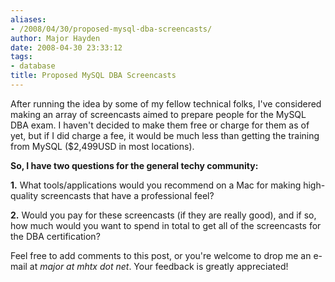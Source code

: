 ```yaml
---
aliases:
- /2008/04/30/proposed-mysql-dba-screencasts/
author: Major Hayden
date: 2008-04-30 23:33:12
tags:
- database
title: Proposed MySQL DBA Screencasts
---
```


After running the idea by some of my fellow technical folks, I've considered making an array of screencasts aimed to prepare people for the MySQL DBA exam. I haven't decided to make them free or charge for them as of yet, but if I did charge a fee, it would be much less than getting the training from MySQL ($2,499USD in most locations).

**So, I have two questions for the general techy community:**

**1.** What tools/applications would you recommend on a Mac for making high-quality screencasts that have a professional feel?

**2.** Would you pay for these screencasts (if they are really good), and if so, how much would you want to spend in total to get all of the screencasts for the DBA certification?

Feel free to add comments to this post, or you're welcome to drop me an e-mail at _major at mhtx dot net_. Your feedback is greatly appreciated!